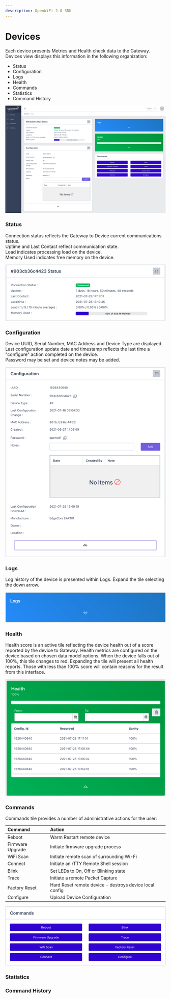 ```yaml
---
description: OpenWiFi 2.0 SDK
---
```


# Devices

Each device presents Metrics and Health check  data to the Gateway. Devices view displays this information in the following organization:

* Status 
* Configuration
* Logs
* Health
* Commands
* Statistics
* Command History

![Initial Device View](../../.gitbook/assets/screen-shot-2021-07-28-at-5.15.03-pm.png)

### Status

Connection status reflects the Gateway to Device current communications status.  
Uptime and Last Contact reflect communication state.   
Load indicates processing load on the device.   
Memory Used indicates free memory on the device.   


![Device Status](../../.gitbook/assets/screen-shot-2021-07-28-at-5.17.59-pm.png)

### Configuration

Device UUID, Serial Number, MAC Address and Device Type are displayed.  
Last configuration update date and timestamp reflects the last time a "configure" action completed on the device.   
Password may be set and device notes may be added. 

![Device view Configuration Panel](../../.gitbook/assets/screen-shot-2021-07-28-at-5.21.07-pm.png)

### Logs

Log history of the device is presented within Logs. Expand the tile selecting the down arrow. 

![](../../.gitbook/assets/screen-shot-2021-07-28-at-5.25.29-pm.png)

### Health

Health score is an active tile reflecting the device health out of a score reported by the device to Gateway. Health metrics are configured on the device based on chosen data model options. When the device falls out of 100%, this tile changes to red. Expanding the tile will present all health reports. Those with less than 100% score will contain reasons for the result from this interface.

![](../../.gitbook/assets/screen-shot-2021-07-28-at-5.24.00-pm.png)

### Commands

Commands tile provides a number of administrative actions for the user:

| Command | Action |
| :--- | :--- |
| Reboot | Warm Restart remote device |
| Firmware Upgrade | Initiate firmware upgrade process |
| WiFi Scan | Initiate remote scan of surrounding Wi-Fi |
| Connect | Initiate an rTTY Remote Shell session |
| Blink | Set LEDs to On, Off or Blinking state |
| Trace | Initiate a remote Packet Capture  |
| Factory Reset | Hard Reset remote device - destroys device local config    |
| Configure | Upload Device Configuration    |

![Commands Tile](../../.gitbook/assets/screen-shot-2021-07-28-at-5.25.50-pm.png)

### Statistics



### Command History

